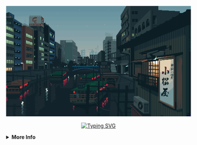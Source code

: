 <div align="center">
<img width="700" src="wp.png">

[![Typing SVG](https://readme-typing-svg.herokuapp.com?font=Fira+Code&pause=1000&color=C2C2C2&center=true&vCenter=true&width=435&lines=Hi+%F0%9F%91%8B%2C+I'm+Reynaldo+Marchell;A+passionate+CS+Student+%F0%9F%98%8A)](https://git.io/typing-svg)

</div>

<details>
<summary><b>More Info</b></summary>

<h1 style= "margin-top: 30px; border: none">Programming Languages</h1>
<div align="left">

![JavaScript](https://img.shields.io/badge/javascript-%23323330.svg?style=for-the-badge&logo=javascript&logoColor=%23F7DF1E)
![TypeScript](https://img.shields.io/badge/typescript-%23007ACC.svg?style=for-the-badge&logo=typescript&logoColor=white)
![C++](https://img.shields.io/badge/c++-%2300599C.svg?style=for-the-badge&logo=c%2B%2B&logoColor=white)
![C](https://img.shields.io/badge/c-%2300599C.svg?style=for-the-badge&logo=c&logoColor=white)
![C#](https://img.shields.io/badge/c%23-%23239120.svg?style=for-the-badge&logo=csharp&logoColor=white)
![Java](https://img.shields.io/badge/java-%23ED8B00.svg?style=for-the-badge&logo=openjdk&logoColor=white)
![Python](https://img.shields.io/badge/python-3670A0?style=for-the-badge&logo=python&logoColor=ffdd54)
![PHP](https://img.shields.io/badge/php-%23777BB4.svg?style=for-the-badge&logo=php&logoColor=white)
![HTML5](https://img.shields.io/badge/html5-%23E34F26.svg?style=for-the-badge&logo=html5&logoColor=white)
![CSS3](https://img.shields.io/badge/css3-%231572B6.svg?style=for-the-badge&logo=css3&logoColor=white)

</div>

<h1 style= "margin-top: 30px; border: none">Libraries & Frameworks</h1>
<div align="left">

![Next JS](https://img.shields.io/badge/Next-black?style=for-the-badge&logo=next.js&logoColor=white)
![React](https://img.shields.io/badge/react-%2320232a.svg?style=for-the-badge&logo=react&logoColor=%2361DAFB)
![Context-API](https://img.shields.io/badge/Context--Api-000000?style=for-the-badge&logo=react)
![React Router](https://img.shields.io/badge/React_Router-CA4245?style=for-the-badge&logo=react-router&logoColor=white)
![Redux](https://img.shields.io/badge/redux-%23593d88.svg?style=for-the-badge&logo=redux&logoColor=white)
![NodeJS](https://img.shields.io/badge/node.js-6DA55F?style=for-the-badge&logo=node.js&logoColor=white)
![Express.js](https://img.shields.io/badge/express.js-%23404d59.svg?style=for-the-badge&logo=express&logoColor=%2361DAFB)
![TailwindCSS](https://img.shields.io/badge/tailwindcss-%2338B2AC.svg?style=for-the-badge&logo=tailwind-css&logoColor=white)
![Bootstrap](https://img.shields.io/badge/bootstrap-%238511FA.svg?style=for-the-badge&logo=bootstrap&logoColor=white)
![Laravel](https://img.shields.io/badge/laravel-%23FF2D20.svg?style=for-the-badge&logo=laravel&logoColor=white)
![.Net](https://img.shields.io/badge/.NET-5C2D91?style=for-the-badge&logo=.net&logoColor=white)

</div>

<h1 style= "margin-top: 30px; border: none">Databases</h1>
<div align="left">

![MySQL](https://img.shields.io/badge/mysql-%2300f.svg?style=for-the-badge&logo=mysql&logoColor=white)
![Postgres](https://img.shields.io/badge/postgres-%23316192.svg?style=for-the-badge&logo=postgresql&logoColor=white)

</div>

<h1 style= "margin-top: 30px; border: none">Tools</h1>
<div align="left">

![Git](https://img.shields.io/badge/git-%23F05033.svg?style=for-the-badge&logo=git&logoColor=white)
![GitHub](https://img.shields.io/badge/github-%23121011.svg?style=for-the-badge&logo=github&logoColor=white)
![Postman](https://img.shields.io/badge/Postman-FF6C37?style=for-the-badge&logo=postman&logoColor=white)
![Trello](https://img.shields.io/badge/Trello-%23026AA7.svg?style=for-the-badge&logo=Trello&logoColor=white)
![Figma](https://img.shields.io/badge/figma-%23F24E1E.svg?style=for-the-badge&logo=figma&logoColor=white)

</div>

<h1 style="margin-top: 30px; border: none">Connect with me</h2>

<div style="display: flex; gap: 4px; flex-wrap: wrap; width: 100%">

<a href="https://linkedin.com/in/reynaldo-marchell" target="blank"><img src="https://img.shields.io/badge/linkedin-%230077B5.svg?style=for-the-badge&logo=linkedin&logoColor=white" alt="LinkedIn"></a>

<a href="https://stackoverflow.com/users/19653809" target="blank"><img src="https://img.shields.io/badge/-Stackoverflow-FE7A16?style=for-the-badge&logo=stack-overflow&logoColor=white" alt="Stack Overflow"></a>

<a href="https://instagram.com/reynaldo_marchellba" target="blank"><img src="https://img.shields.io/badge/Instagram-%23E4405F.svg?style=for-the-badge&logo=Instagram&logoColor=white" alt="Instagram"></a>

<a href="https://www.hackerrank.com/reynaldo_adji" target="blank"><img src="https://img.shields.io/badge/-Hackerrank-2EC866?style=for-the-badge&logo=HackerRank&logoColor=white" alt="HackerRank"></a>

<a href="https://codeforces.com/profile/aldoo" target="blank"><img src="https://img.shields.io/badge/Codeforces-445f9d?style=for-the-badge&logo=Codeforces&logoColor=white" alt="Codeforces"></a>

<a href="https://www.leetcode.com/reynaldomarchellba" target="blank"><img src="https://img.shields.io/badge/LeetCode-000000?style=for-the-badge&logo=LeetCode&logoColor=#d16c06" alt="LeetCode"></a>

</div>

<h1 style= "margin-top: 30px; border: none">Stats & Activities</h1>
<div align="center">

<table>
<tr>
<img height="140px" style="padding: 5px;" src="https://github-readme-stats-sigma-five.vercel.app/api?username=reynaldomarchell&show_icons=true&theme=tokyonight&include_all_commits=true&count_private=true"alt="reynaldomarchell"/>
</tr>

<tr>
<img height="140px" style="padding: 5px;" src="https://github-readme-stats-sigma-five.vercel.app/api/top-langs/?username=reynaldomarchell&theme=tokyonight&hide_border=false&include_all_commits=true&count_private=true&layout=compact" alt="reynaldomarchell"/>
</tr>

<tr>
<img height="500px" style="padding: 5px;" src="https://github-readme-stats.vercel.app/api/wakatime?username=reynaldomarchell&theme=tokyonight&layout=compact" alt="reynaldomarchell"/>
</tr>
</table>

![Visitors](https://api.visitorbadge.io/api/visitors?path=https%3A%2F%2Fgithub.com%2Freynaldomarchell&countColor=%23263759)

</div>

</details>
